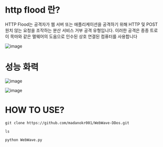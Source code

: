 # http flood 란?

HTTP Flood는 공격자가 웹 서버 또는 애플리케이션을 공격하기 위해 HTTP 및 POST 원치 않는 요청을 조작하는 분산 서비스 거부 공격 유형입니다. 이러한 공격은 종종 트로이 목마와 같은 맬웨어의 도움으로 인수된 상호 연결된 컴퓨터를 사용합니다

![image](https://github.com/user-attachments/assets/c3a37c36-ba71-4d75-8547-4579e126ac10)

# 성능 화력

![image](https://github.com/user-attachments/assets/7a7151df-7e81-4cfd-82de-537257893c5d)

![image](https://github.com/user-attachments/assets/75391c88-060d-402e-a1a8-437cf5ea28d1)


# HOW TO USE?
```
git clone https://github.com/madanokr001/WebWave-DDos.git
```
```
ls
```
```
python WebWave.py
```
